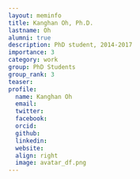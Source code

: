 ```yaml
---
layout: meminfo
title: Kanghan Oh, Ph.D.
lastname: Oh
alumni: true
description: PhD student, 2014-2017
importance: 3
category: work
group: PhD Students
group_rank: 3
teaser:
profile:
  name: Kanghan Oh
  email:
  twitter:
  facebook:
  orcid:
  github:
  linkedin:
  website:
  align: right
  image: avatar_df.png
---
```






